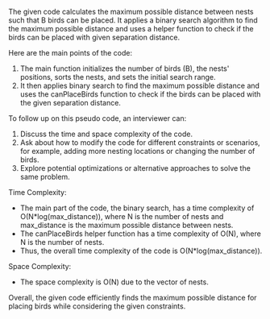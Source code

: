 The given code calculates the maximum possible distance between nests such that B birds can be placed. It applies a binary search algorithm to find the maximum possible distance and uses a helper function to check if the birds can be placed with given separation distance.

Here are the main points of the code:
1. The main function initializes the number of birds (B), the nests' positions, sorts the nests, and sets the initial search range.
2. It then applies binary search to find the maximum possible distance and uses the canPlaceBirds function to check if the birds can be placed with the given separation distance.

To follow up on this pseudo code, an interviewer can:
1. Discuss the time and space complexity of the code.
2. Ask about how to modify the code for different constraints or scenarios, for example, adding more nesting locations or changing the number of birds.
3. Explore potential optimizations or alternative approaches to solve the same problem.

Time Complexity: 
- The main part of the code, the binary search, has a time complexity of O(N*log(max_distance)), where N is the number of nests and max_distance is the maximum possible distance between nests.
- The canPlaceBirds helper function has a time complexity of O(N), where N is the number of nests.
- Thus, the overall time complexity of the code is O(N*log(max_distance)).

Space Complexity:
- The space complexity is O(N) due to the vector of nests.

Overall, the given code efficiently finds the maximum possible distance for placing birds while considering the given constraints.